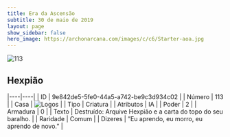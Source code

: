 ```yaml
---
title: Era da Ascensão
subtitle: 30 de maio de 2019
layout: page
show_sidebar: false
hero_image: https://archonarcana.com/images/c/c6/Starter-aoa.jpg
---
```


![113](https://cdn.keyforgegame.com/media/card_front/pt/435_113_QM8P9PRMC27Q_pt.png)

## Hexpião

|----|----|
| ID | 9e842de5-5fe0-44a5-a742-be9c3d934c02 |
| Número | 113 |
| Casa | ![Logos](https://archonarcana.com/images/thumb/c/ce/Logos.png/22px-Logos.png "Logos") |
| Tipo | Criatura |
| Atributos | IA |
| Poder | 2 |
| Armadura | 0 |
| Texto | Destruído: Arquive Hexpião e a carta do topo do seu baralho. |
| Raridade | Comum |
| Dizeres | ”Eu aprendo, eu morro, eu aprendo de novo.” |
